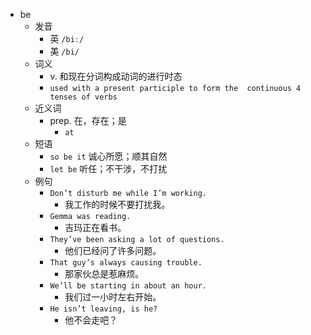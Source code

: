 - be
  - 发音
    - 英 `/biː/`
    - 美 `/bi/`
  - 词义
    - v. 和现在分词构成动词的进行时态
    - `used with a present participle to form the  continuous 4  tenses of verbs`
  - 近义词
    - prep. 在，存在；是
      - `at`
  - 短语
    - `so be it` 诚心所愿；顺其自然 
    - `let be` 听任；不干涉，不打扰 
  - 例句
    - `Don’t disturb me while I’m working.`
      - 我工作的时候不要打扰我。
    - `Gemma was reading.`
      - 吉玛正在看书。
    - `They’ve been asking a lot of questions.`
      - 他们已经问了许多问题。
    - `That guy’s always causing trouble.`
      - 那家伙总是惹麻烦。
    - `We’ll be starting in about an hour.`
      - 我们过一小时左右开始。
    - `He isn’t leaving, is he?`
      - 他不会走吧？

